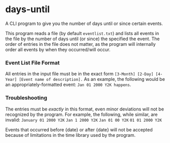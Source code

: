 # days-until
A CLI program to give you the number of days until or since certain events.

This program reads a file (by default `eventlist.txt`) and lists all events in the file by the number of days until (or since) the specified the event. The order of entries in the file does not matter, as the program will internally order all events by when they occurred/will occur.

### Event List File Format
All entries in the input file must be in the exact form `[3-Month] [2-Day] [4-Year] [Event name of description].` As an example, the following would be an appropriately-formatted event: `Jan 01 2000 Y2K happens`.

### Troubleshooting
The entries must be *exactly* in this format, even minor deviations will not be recognized by the program. For example, the following, while similar, are invalid:
`January 01 2000 Y2K`
`Jan 1 2000 Y2K`
`Jan 01 00 Y2K`
`01 01 2000 Y2K`

Events that occurred before {date} or after {date} will not be accepted because of limitations in the time library used by the program.

